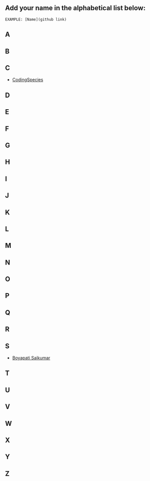 ## Add your name in the alphabetical list below:

`EXAMPLE: [Name](github link)`

## A

## B

## C

- [CodingSpecies](https://github.com/CodingSpecies)

## D

## E

## F

## G

## H 

## I 

## J

## K

## L

## M

## N

## O

## P

## Q

## R

## S
- [Boyapati Saikumar](https://github.com/saikumarb12345)

## T

## U

## V

## W

## X

## Y

## Z
